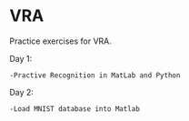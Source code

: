 # VRA
Practice exercises for VRA.

Day 1:

    -Practive Recognition in MatLab and Python
Day 2:

    -Load MNIST database into Matlab
